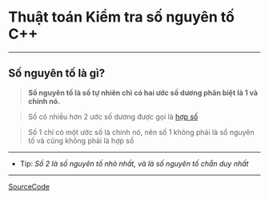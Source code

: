 # Thuật toán Kiểm tra số nguyên tố C++

----
## Số nguyên tố là gì?
> **Số nguyên tố là số tự nhiên chỉ có hai ước số dương phân biệt là 1 và chính nó.**

> Số có nhiều hơn 2 ước số dương được gọi là [hợp số](https://vi.wikipedia.org/wiki/H%E1%BB%A3p_s%E1%BB%91)

> Số 1 chỉ có một ước số là chính nó, nên số 1 không phải là số nguyên tố và cũng không phải là hợp số
----
* Tip:
*Số 2 là số nguyên tố nhỏ nhất, và là số nguyên tố chẵn duy nhất*
----
[SourceCode](https://github.com/pqt704/Code-Cpp__Kiem-tra-mot-so-la-so-nguyen-to/tree/master/KiemTraSoNguyenTo)